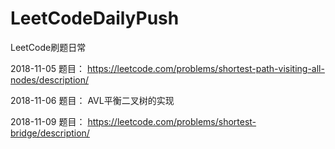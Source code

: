 # LeetCodeDailyPush
LeetCode刷题日常

2018-11-05 题目：
  https://leetcode.com/problems/shortest-path-visiting-all-nodes/description/


2018-11-06 题目：
  AVL平衡二叉树的实现

2018-11-09 题目：
  https://leetcode.com/problems/shortest-bridge/description/
  

